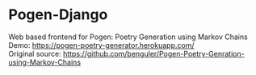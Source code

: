 # Pogen-Django
Web based frontend for Pogen: Poetry Generation using Markov Chains
<br/>
Demo: https://pogen-poetry-generator.herokuapp.com/
<br />
Original source: https://github.com/benguler/Pogen-Poetry-Genration-using-Markov-Chains
